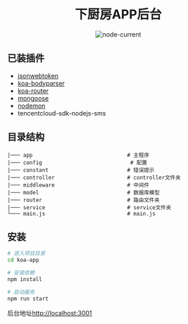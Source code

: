 <div style="text-align: center">

# 下厨房APP后台

![node-current](https://img.shields.io/badge/node->=7.6.0-brightgreen)

</div>

## 已装插件

- [jsonwebtoken](https://github.com/auth0/node-jsonwebtoken)
- [koa-bodyparser](https://github.com/koajs/bodyparser)
- [koa-router](https://github.com/koajs/router)
- [mongoose](https://mongoosejs.com/)
- [nodemon](https://nodemon.io/)
- tencentcloud-sdk-nodejs-sms

## 目录结构

```
|─── app                              # 主程序
|─── config                            # 配置
|─── constant                         # 错误提示
|─── controller                       # controller文件夹
|─── middleware                       # 中间件
|─── model                            # 数据库模型
|─── router                           # 路由文件夹
|─── service                          # service文件夹
└─── main.js                          # main.js
```

## 安装

```bash
# 进入项目目录
cd koa-app

# 安装依赖
npm install

# 启动服务
npm run start
```
后台地址<http://localhost:3001>  
